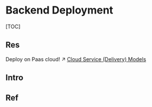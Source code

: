 # Backend Deployment

[TOC]



## Res
Deploy on Paas cloud!
↗ [Cloud Service (Delivery) Models](../../../../System%20Architecture%20Design/☁️%20Cloud%20Native/🌵%20Cloud%20Overview/Cloud%20Models/Cloud%20Service%20(Delivery)%20Models.md)



## Intro


## Ref

